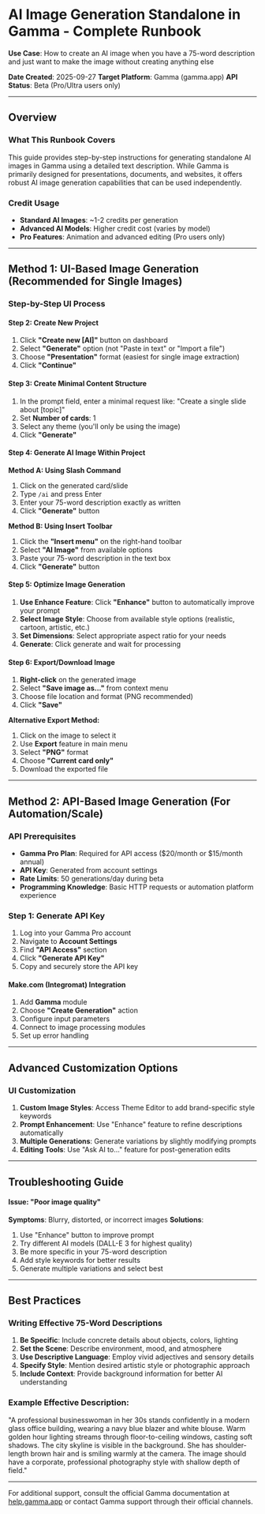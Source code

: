 # AI Image Generation Standalone in Gamma - Complete Runbook

**Use Case**: How to create an AI image when you have a 75-word description and just want to make the image without creating anything else

**Date Created**: 2025-09-27
**Target Platform**: Gamma (gamma.app)
**API Status**: Beta (Pro/Ultra users only)

---

## Overview

### What This Runbook Covers
This guide provides step-by-step instructions for generating standalone AI images in Gamma using a detailed text description. While Gamma is primarily designed for presentations, documents, and websites, it offers robust AI image generation capabilities that can be used independently.


### Credit Usage
- **Standard AI Images**: ~1-2 credits per generation
- **Advanced AI Models**: Higher credit cost (varies by model)
- **Pro Features**: Animation and advanced editing (Pro users only)

---

## Method 1: UI-Based Image Generation (Recommended for Single Images)

### Step-by-Step UI Process

#### Step 2: Create New Project
1. Click **"Create new [AI]"** button on dashboard
2. Select **"Generate"** option (not "Paste in text" or "Import a file")
3. Choose **"Presentation"** format (easiest for single image extraction)
4. Click **"Continue"**

#### Step 3: Create Minimal Content Structure
1. In the prompt field, enter a minimal request like: "Create a single slide about [topic]"
2. Set **Number of cards**: 1
3. Select any theme (you'll only be using the image)
4. Click **"Generate"**

#### Step 4: Generate AI Image Within Project
**Method A: Using Slash Command**
1. Click on the generated card/slide
2. Type `/ai` and press Enter
3. Enter your 75-word description exactly as written
4. Click **"Generate"** button

**Method B: Using Insert Toolbar**
1. Click the **"Insert menu"** on the right-hand toolbar
2. Select **"AI Image"** from available options
3. Paste your 75-word description in the text box
4. Click **"Generate"** button

#### Step 5: Optimize Image Generation
1. **Use Enhance Feature**: Click **"Enhance"** button to automatically improve your prompt
2. **Select Image Style**: Choose from available style options (realistic, cartoon, artistic, etc.)
3. **Set Dimensions**: Select appropriate aspect ratio for your needs
4. **Generate**: Click generate and wait for processing

#### Step 6: Export/Download Image
1. **Right-click** on the generated image
2. Select **"Save image as..."** from context menu
3. Choose file location and format (PNG recommended)
4. Click **"Save"**

**Alternative Export Method:**
1. Click on the image to select it
2. Use **Export** feature in main menu
3. Select **"PNG"** format
4. Choose **"Current card only"**
5. Download the exported file

---

## Method 2: API-Based Image Generation (For Automation/Scale)

### API Prerequisites
- **Gamma Pro Plan**: Required for API access ($20/month or $15/month annual)
- **API Key**: Generated from account settings
- **Rate Limits**: 50 generations/day during beta
- **Programming Knowledge**: Basic HTTP requests or automation platform experience

### Step 1: Generate API Key
1. Log into your Gamma Pro account
2. Navigate to **Account Settings**
3. Find **"API Access"** section
4. Click **"Generate API Key"**
5. Copy and securely store the API key

#### Make.com (Integromat) Integration
1. Add **Gamma** module
2. Choose **"Create Generation"** action
3. Configure input parameters
4. Connect to image processing modules
5. Set up error handling

---

## Advanced Customization Options

### UI Customization
1. **Custom Image Styles**: Access Theme Editor to add brand-specific style keywords
2. **Prompt Enhancement**: Use "Enhance" feature to refine descriptions automatically
3. **Multiple Generations**: Generate variations by slightly modifying prompts
4. **Editing Tools**: Use "Ask AI to..." feature for post-generation edits

---

## Troubleshooting Guide

#### Issue: "Poor image quality"
**Symptoms**: Blurry, distorted, or incorrect images
**Solutions**:
1. Use "Enhance" button to improve prompt
2. Try different AI models (DALL-E 3 for highest quality)
3. Be more specific in your 75-word description
4. Add style keywords for better results
5. Generate multiple variations and select best

---

## Best Practices

### Writing Effective 75-Word Descriptions
1. **Be Specific**: Include concrete details about objects, colors, lighting
2. **Set the Scene**: Describe environment, mood, and atmosphere
3. **Use Descriptive Language**: Employ vivid adjectives and sensory details
4. **Specify Style**: Mention desired artistic style or photographic approach
5. **Include Context**: Provide background information for better AI understanding

### Example Effective Description:
"A professional businesswoman in her 30s stands confidently in a modern glass office building, wearing a navy blue blazer and white blouse. Warm golden hour lighting streams through floor-to-ceiling windows, casting soft shadows. The city skyline is visible in the background. She has shoulder-length brown hair and is smiling warmly at the camera. The image should have a corporate, professional photography style with shallow depth of field."

---

For additional support, consult the official Gamma documentation at [help.gamma.app](https://help.gamma.app) or contact Gamma support through their official channels.